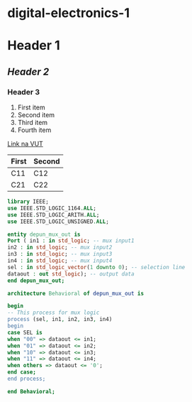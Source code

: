 # digital-electronics-1
# Header 1
## *Header 2*
### **Header 3**

1. First item
2. Second item
3. Third item
4. Fourth item

[Link na VUT](https://www.vut.cz)

First | Second
------|-------
C11|C12
C21|C22

```vhdl
library IEEE;
use IEEE.STD_LOGIC_1164.ALL;
use IEEE.STD_LOGIC_ARITH.ALL;
use IEEE.STD_LOGIC_UNSIGNED.ALL;

entity depun_mux_out is
Port ( in1 : in std_logic; -- mux input1
in2 : in std_logic; -- mux input2
in3 : in std_logic; -- mux input3
in4 : in std_logic; -- mux input4
sel : in std_logic_vector(1 downto 0); -- selection line
dataout : out std_logic); -- output data
end depun_mux_out;

architecture Behavioral of depun_mux_out is

begin
-- This process for mux logic
process (sel, in1, in2, in3, in4)
begin
case SEL is
when "00" => dataout <= in1;
when "01" => dataout <= in2;
when "10" => dataout <= in3;
when "11" => dataout <= in4;
when others => dataout <= '0';
end case;
end process;

end Behavioral;
```
